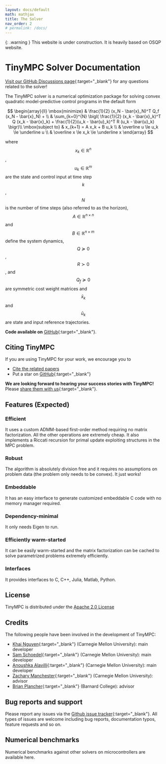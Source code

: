 ```yaml
---
layout: docs/default
math: mathjax
title: The Solver
nav_order: 2
# permalink: /docs/
---
```


{: .warning }
This website is under construction. It is heavily based on OSQP website.

# TinyMPC Solver Documentation

[Visit our GitHub Discussions page](https://github.com/orgs/TinyMPC/discussions){:target="_blank"} for any questions related to the solver!

The TinyMPC solver is a numerical optimization package for solving convex quadratic model-predictive control programs in the default form

$$
\begin{array}{ll}
  \mbox{minimize} & \frac{1}{2} (x_N - \bar{x}_N)^T Q_f (x_N - \bar{x}_N) + \\
  & \sum_{k=0}^{N} \bigl( \frac{1}{2} (x_k - \bar{x}_k)^T Q (x_k - \bar{x}_k) + \frac{1}{2}(u_k - \bar{u}_k)^T R (u_k - \bar{u}_k) \bigr)\\
  \mbox{subject to} & x_{k+1} = A x_k + B u_k \\
                    & \overline u \le u_k \le \underline u \\
                    & \overline x \le x_k \le \underline x
\end{array}
$$

where $$x_k \in \mathbb{R}^n$$, $$u_k \in \mathbb{R}^m$$ are the state and control input at time step $$k$$, $$N$$ is the number of time steps (also referred to as the horizon), $$A \in \mathbb{R}^{n \times n}$$ and $$B \in \mathbb{R}^{n \times m}$$ define the system dynamics, $$Q \succeq 0$$, $$R \succ 0$$, and $$Q_f \succeq 0$$ are symmetric cost weight matrices and $$\bar{x}_k$$ and $$\bar{u}_k$$ are state and input reference trajectories.

**Code available on** [GitHub](https://github.com/tinympc/tinympc){:target="_blank"}.

## Citing TinyMPC

If you are using TinyMPC for your work, we encourage you to

* [Cite the related papers](citing)
* Put a star on [GitHub](https://github.com/TinyMPC/TinyMPC){:target="_blank"}

**We are looking forward to hearing your success stories with TinyMPC!** Please [share them with us](mailto:khai.nx1201@gmail.com){:target="_blank"}.

## Features (Expected)

### Efficient

It uses a custom ADMM-based first-order method requiring no matrix factorization. All the other operations are extremely cheap. It also implements a Riccati recursion for primal update exploiting structures in the MPC problem.

### Robust

The algorithm is absolutely division free and it requires no assumptions on problem data (the problem only needs to be convex). It just works!

<!-- ### Detects primal / dual infeasible problems

When the problem is primal or dual infeasible, OSQP detects it. It is the first available QP solver based on first-order methods able to do so. -->

### Embeddable

It has an easy interface to generate customized embeddable C code with no memory manager required.

### Dependency-minimal

It only needs Eigen to run.

### Efficiently warm-started

It can be easily warm-started and the matrix factorization can be cached to solve parametrized problems extremely efficiently.

### Interfaces

It provides interfaces to C, C++, Julia, Matlab, Python.

## License

TinyMPC is distributed under the [Apache 2.0 License](https://www.apache.org/licenses/LICENSE-2.0)

## Credits

The following people have been involved in the development of TinyMPC:

* [Khai Nguyen]( https://xkhainguyen.github.io/){:target="_blank"} (Carnegie Mellon University): main developer
* [Sam Schoedel](https://samschoedel.com/){:target="_blank"} (Carnegie Mellon University): main developer
* [Anoushka Alavilli](https://www.linkedin.com/in/anoushka-alavilli-89586b178/){:target="_blank"} (Carnegie Mellon University): main developer
* [Zachary Manchester](https://www.linkedin.com/in/zacmanchester/){:target="_blank"} (Carnegie Mellon University): advisor
* [Brian Plancher](https://brianplancher.com/){:target="_blank"} (Barnard College): advisor

## Bug reports and support

Please report any issues via the [Github issue tracker](https://github.com/tinympc/tinympc/issues){:target="_blank"}. All types of issues are welcome including bug reports, documentation typos, feature requests and so on.

## Numerical benchmarks

Numerical benchmarks against other solvers on microcontrollers are available here.
